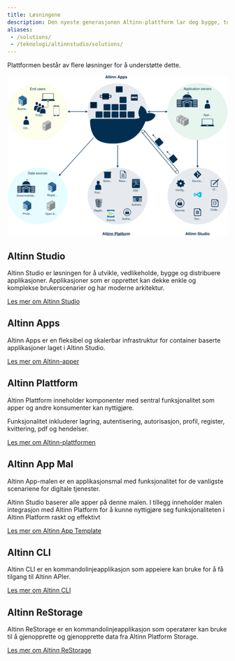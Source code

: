 ```yaml
---
title: Løsningene
description: Den nyeste generasjonen Altinn-plattform lar deg bygge, teste, kjøre og overvåke dine digitale tjenester i skyen.
aliases:
 - /solutions/
 - /teknologi/altinnstudio/solutions/
---
```


Plattformen består av flere løsninger for å understøtte dette.

!["Altinn løsninger diagram"](altinnsolutions.drawio.svg "Altinn 3 løsninger")

## Altinn Studio

Altinn Studio er løsningen for å utvikle, vedlikeholde, bygge og distribuere applikasjoner.
Applikasjoner som er opprettet kan dekke enkle og komplekse brukerscenarier og har moderne arkitektur.

[Les mer om Altinn Studio](altinn-studio)

## Altinn Apps

Altinn Apps er en fleksibel og skalerbar infrastruktur for container baserte applikasjoner laget i Altinn Studio. 

[Les mer om Altinn-apper](altinn-apps)

## Altinn Plattform

Altinn Plattform inneholder komponenter med sentral funksjonalitet som apper og andre konsumenter kan nyttigjøre.

Funksjonalitet inkluderer lagring, autentisering, autorisasjon, profil, register, kvittering, pdf og hendelser.

[Les mer om Altinn-plattformen](altinn-platform)

## Altinn App Mal

Altinn App-malen er en applikasjonsmal med funksjonalitet for de vanligste scenariene for digitale tjenester.

Altinn Studio baserer alle apper på denne malen. I tillegg inneholder malen integrasjon med Altinn Platform for å kunne nyttigjøre seg funksjonaliteten i Altinn Platform raskt og effektivt

[Les mer om Altinn App Template](app-template)

## Altinn CLI

Altinn CLI er en kommandolinjeapplikasjon som appeiere kan bruke for å få tilgang til Altinn APIer.

[Les mer om Altinn CLI](cli)

## Altinn ReStorage

Altinn ReStorage er en kommandolinjeapplikasjon som operatører kan bruke til å gjenopprette og gjenopprette data fra Altinn Platform Storage.

[Les mer om Altinn ReStorage](altinn-restorage)